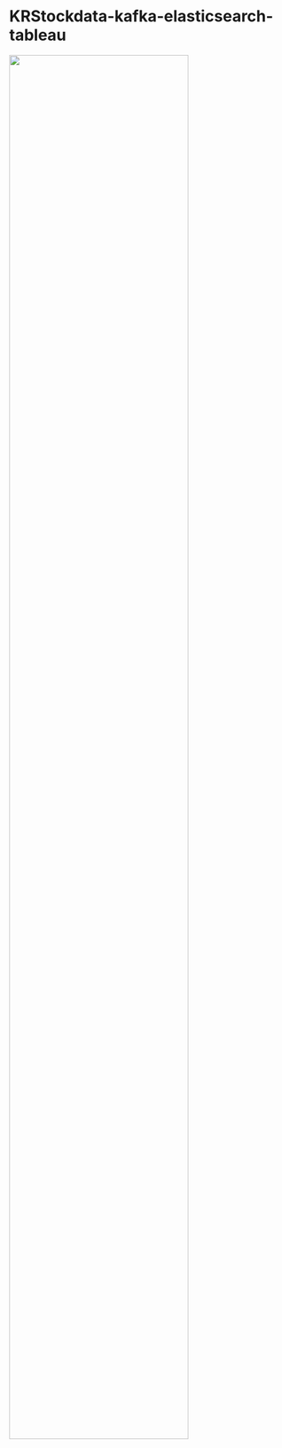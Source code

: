# KRStockdata-kafka-elasticsearch-tableau
<img width="80%" src="![platKRStockresult](https://user-images.githubusercontent.com/66659846/115573422-b01b4400-a2fb-11eb-934e-4b92600840df.gif"/>
